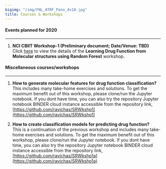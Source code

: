 ```yaml
---
bigimg: "/img/FNL_ATRF_Pano_4x10.jpg"
title: Courses & Workshops
---
```



#### Events planned for 2020 
---

1. **NCI CBIIT Workshop-1 (Preliminary document; Date/Venue: TBD)** <br />
   Click [here](ML2020-1) to view the details of the **Learning Drug Function from Molecular structures using Random Forest** workshop.   

#### Miscellaneous courses/workshops 
---

1. **How to generate molecular features for drug function classification?** <br />
This includes many take-home exercises and solutions. 
To get the maximum benefit out of this workshop, please clone/run the Jupyter notebook. 
If you dont have time, you can also try the repository Jupyter notebook BINDER cloud instance 
accessible from the repository link, 
[https://github.com/ravichas/SRWkshp1](https://github.com/ravichas/SRWkshp1) 

2. **How to create classification models for predicting drug function?** <br />
This is a continuation of the previous workshop and includes many take-home exercises and solutions. 
To get the maximum benefit out of this workshop, please clone/run the Jupyter notebook. 
If you dont have time, you can also try the repository Jupyter notebook BINDER cloud instance 
accessible from the repository link, 
[https://github.com/ravichas/SRWkshp1a](https://github.com/ravichas/SRWkshp1a) 
